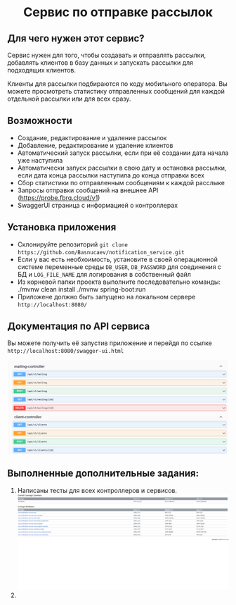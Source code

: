<h1 align="center">Сервис по отправке рассылок</h1>

## Для чего нужен этот сервис?

Сервис нужен для того, чтобы создавать и отправлять рассылки, добавлять клиентов в базу данных и запускать рассылки для подходящих клиентов.

Клиенты для рассылки подбираются по коду мобильного оператора. Вы можете просмотреть статистику отправленных сообщений для каждой отдельной рассылки или для всех сразу.

## Возможности

- Создание, редактирование и удаление рассылок
- Добавление, редактирование и удаление клиентов
- Автоматический запуск рассылки, если при её создании дата начала уже наступила
- Автоматически запуск рассылки в свою дату и остановка рассылки, если дата конца рассылки наступила до конца отправки всех
- Сбор статистики по отправленным сообщениям к каждой расслыке
- Запросы отправки сообщений на внешнее API (https://probe.fbrq.cloud/v1)
- SwaggerUI страница с информацией о контроллерах

## Установка приложения
- Склонируйте репозиторий `git clone https://github.com/Basnucaev/notification_service.git`
- Если у вас есть необхоимость, установите в своей операционной системе переменные среды `DB_USER`, `DB_PASSWORD` для соединения с БД и `LOG_FILE_NAME` для логирования в собственный файл
- Из корневой папки проекта выполните последовательно команды:
./mvnw clean install
./mvnw spring-boot:run
- Приложене должно быть запущено на локальном сервере `http://localhost:8080/`

## Документация по API сервиса

Вы можете получить её запустив приложение и перейдя по ссылке `http://localhost:8080/swagger-ui.html`

![swagger-screen-shot](images/swagger-ui.png)

## Выполненные дополнительные задания:

1. Написаны тесты для всех контроллеров и сервисов. ![tests-screen-shot](images/coverage-report.png)
2. 


